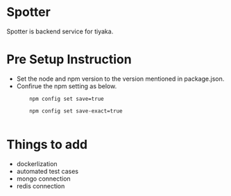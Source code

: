 # Spotter
Spotter is backend service for tiyaka.

# Pre Setup Instruction
<ul>
  <li>Set the node and npm version to the version mentioned in package.json.</li>
  <li> Confirue the npm setting as below. </li>
  <code>
    npm config set save=true
  </code>
  <code>
    npm config set save-exact=true
  </code>
</ul>

# Things to add
<ul>
  <li>dockerlization</li>
  <li>automated test cases</li>
  <li>mongo connection</li>
  <li>redis connection</li>
</ul>